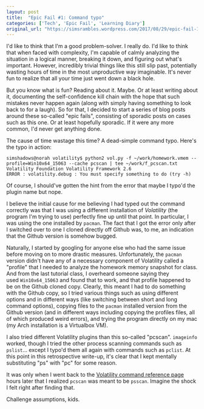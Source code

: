 ```yaml
---
layout: post
title:  "Epic Fail #1: Command typo"
categories: ['Tech', 'Epic Fail', 'Learning Diary']
original_url: "https://simsrambles.wordpress.com/2017/08/29/epic-fail-1-command-typo/"
---
```


I'd like to think that I'm a good problem-solver. I really do. I'd like to think that when faced with complexity, I'm capable of calmly analyzing the situation in a logical manner, breaking it down, and figuring out what's important. However, incredibly trivial things like this still slip past, potentially wasting hours of time in the most unproductive way imaginable. It's never fun to realize that all your time just went down a black hole.

But you know what is fun? Reading about it. Maybe. Or at least writing about it, documenting the self-confidence kill chain with the hope that such mistakes never happen again (along with simply having something to look back to for a laugh). So for that, I decided to start a series of blog posts around these so-called "epic fails", consisting of sporadic posts on cases such as this one. Or at least hopefully sporadic. If it were any more common, I'd never get anything done.

The cause of time wastage this time? A dead-simple command typo. Here's the typo in action:

```
simshadows@norah volatility$ python2 vol.py -f ~/work/homework.vmem --profile=Win10x64_15063 --cache pcscan | tee ~/work/f_pcscan.txt
Volatility Foundation Volatility Framework 2.6
ERROR : volatility.debug : You must specify something to do (try -h)
```

Of course, I should've gotten the hint from the error that maybe I typo'd the plugin name but nope.

I believe the initial cause for me believing I had typed out the command correctly was that I was using a different installation of *Volatility* (the program I'm trying to use) perfectly fine up until that point. In particular, I was using the one installed by `pacman`. The fact that I got the error only after I switched over to one I cloned directly off Github was, to me, an indication that the Github version is somehow bugged.

Naturally, I started by googling for anyone else who had the same issue before moving on to more drastic measures. Unfortunately, the `pacman` version didn't have any of a necessary component of Volatility called a "profile" that I needed to analyze the homework memory snapshot for class. And from the last tutorial class, I overheard someone saying they used `Win10x64_15063` and found that to work, and that profile happened to be on the Github cloned copy. Clearly, this meant I had to do something with the Github copy, so I tried various things such as using different options and in different ways (like switching between short and long command options), copying files to the `pacman` installed version from the Github version (and in different ways including copying the profiles files, all of which produced weird errors), and trying the program directly on my mac (my Arch installation is a Virtualbox VM).

I also tried different Volatility plugins than this so-called "pcscan". `imageinfo` worked, though I tried the other process scanning commands such as `pslist`... except I typo'd them all again with commands such as `pclist`. At this point in this retrospective write-up, it's clear that I kept mentally substituting "ps" with "pc" for some reason.

It was only when I went back to the [Volatility command reference page](https://github.com/volatilityfoundation/volatility/wiki/Command-Reference) hours later that I realized `pcscan` was meant to be `psscan`. Imagine the shock I felt right after finding that.

Challenge assumptions, kids.

